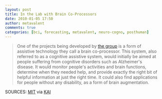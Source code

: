 ```yaml
---
layout: post
title: In the Lab with Brain Co-Processors
date: 2010-01-05 17:50
author: metavalent
comments: true
categories: [bci, forecasting, metavalent, neuro-cogno, posthuman]
---
```

<blockquote>One of the projects being developed by <a href="https://mmp.cba.mit.edu/">the group</a> is a form of assistive technology they call a brain co-processor. This system, also referred to as a cognitive assistive system, would initially be aimed at people suffering from cognitive disorders such as Alzheimer's disease. It would monitor people's activities and brain functions, determine when they needed help, and provide exactly the right bit of helpful information at just the right time. It could also find applications for people without any disability, as a form of brain augmentation. </blockquote>
SOURCES: <a href="https://web.mit.edu/newsoffice/2009/ai-overview-1207.html">MIT</a> via <a href="https://www.kurzweilai.net/news/frame.html?main=news_single.html?id%3D11612">KAI</a> 
